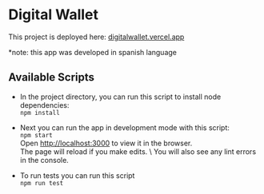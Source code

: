 # Digital Wallet

This project is deployed here: [digitalwallet.vercel.app](https://digitalwallet.vercel.app)

\*note: this app was developed in spanish language

## Available Scripts

- In the project directory, you can run this script to install node dependencies:  
  `npm install`

- Next you can run the app in development mode with this script:  
  `npm start`  
  Open [http://localhost:3000](http://localhost:3000) to view it in the browser.  
  The page will reload if you make edits. \ You will also see any lint errors in the console.

- To run tests you can run this script  
  `npm run test`
